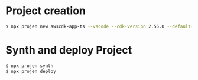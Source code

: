 # Project creation
```bash
$ npx projen new awscdk-app-ts --vscode --cdk-version 2.55.0 --default-release-branch main --name premiumparking-blueprint
```

# Synth and deploy Project
```bash
$ npx projen synth
$ npx projen deploy
```